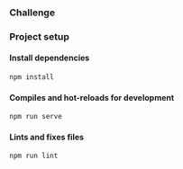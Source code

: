 ### Challenge

### Project setup
#### Install dependencies
```bash
npm install
```

#### Compiles and hot-reloads for development
```bash
npm run serve
```

#### Lints and fixes files
```bash
npm run lint
```
